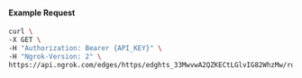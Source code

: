 <!-- Code generated for API Clients. DO NOT EDIT. -->

#### Example Request

```bash
curl \
-X GET \
-H "Authorization: Bearer {API_KEY}" \
-H "Ngrok-Version: 2" \
https://api.ngrok.com/edges/https/edghts_33MwvwA2QZKECtLGlvIG82WhzMw/routes/edghtsrt_33MwvtHc6aCUCXgqqiuWeKdVSJA
```
